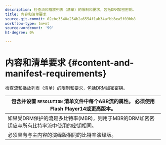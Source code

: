 ```yaml
---
description: 检查流和播放列表（清单）的限制和要求，包括DRM加密密钥。
title: 内容和清单要求
source-git-commit: 02ebc3548a254b2a6554f1ab34afbb3ea5f09bb8
workflow-type: tm+mt
source-wordcount: '99'
ht-degree: 0%

---
```


# 内容和清单要求 {#content-and-manifest-requirements}

检查流和播放列表（清单）的限制和要求，包括DRM加密密钥。

| 包含并设置 `RESOLUTION` 清单文件中每个ABR流的属性。 必须使用Flash Player14或更高版本。 |
|---|
| 如果受DRM保护的流是多比特率(MBR)，则用于MBR的DRM加密密钥应与所有比特率流中使用的密钥相同。 |
| 必须具有与主内容的演绎版相同的比特率演绎版。 |
